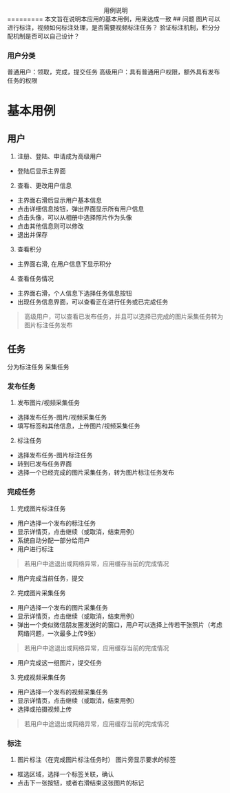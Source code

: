 <center>用例说明</center>
=========
本文旨在说明本应用的基本用例，用来达成一致
## 问题
图片可以进行标注，视频如何标注处理，是否需要视频标注任务？
验证标注机制，积分分配机制是否可以自己设计？

### 用户分类
普通用户：领取，完成，提交任务
高级用户：具有普通用户权限，额外具有发布任务的权限

# 基本用例
## 用户
1. 注册、登陆、申请成为高级用户
* 登陆后显示主界面
2. 查看、更改用户信息
* 主界面右滑后显示用户基本信息
* 点击详细信息按钮，弹出界面显示所有用户信息
* 点击头像，可以从相册中选择照片作为头像
* 点击其他信息则可以修改
* 退出并保存
3. 查看积分
* 主界面右滑, 在用户信息下显示积分

4. 查看任务情况
* 主界面右滑，个人信息下选择任务信息按钮
* 出现任务信息界面，可以查看正在进行任务或已完成任务
> 高级用户，可以查看已发布任务，并且可以选择已完成的图片采集任务转为图片标注任务发布


## 任务
分为标注任务 采集任务
### 发布任务
1. 发布图片/视频采集任务
* 选择发布任务-图片/视频采集任务
* 填写标签和其他信息，上传图片/视频采集任务
2. 标注任务
* 选择发布任务-图片标注任务
* 转到已发布任务界面
* 选择一个已经完成的图片采集任务，转为图片标注任务发布
### 完成任务
1. 完成图片标注任务
* 用户选择一个发布的标注任务
* 显示详情页，点击继续（或取消，结束用例）
* 系统自动分配一部分给用户
* 用户进行标注
> 若用户中途退出或网络异常，应用缓存当前的完成情况

* 用户完成当前任务，提交

2. 完成图片采集任务
* 用户选择一个发布的图片采集任务
* 显示详情页，点击继续（或取消，结束用例）
* 弹出一个类似微信朋友圈发送时的窗口，用户可以选择上传若干张照片（考虑网络问题，一次最多上传9张）
> 若用户中途退出或网络异常，应用缓存当前的完成情况

* 用户完成这一组图片，提交任务

3. 完成视频采集任务
* 用户选择一个发布的视频采集任务
* 显示详情页，点击继续（或取消，结束用例）
* 选择或拍摄视频上传
> 若用户中途退出或网络异常，应用缓存当前的完成情况

### 标注
1. 图片标注（在完成图片标注任务时）
图片旁显示要求的标签

* 框选区域，选择一个标签关联，确认
* 点击下一张按钮，或者右滑结束这张图片的标记
